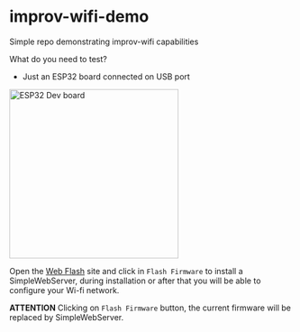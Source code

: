 # improv-wifi-demo
Simple repo demonstrating improv-wifi capabilities

What do you need to test?
- Just an ESP32 board connected on USB port
<img src="https://www.espressif.com/sites/default/files/dev-board/ESP32-DevKitC%28ESP32-WROVER-E%29%20_0.png" alt="ESP32 Dev board" style="height: 300px;"/>


Open the [Web Flash](https://jnthas.github.io/improv-wifi-demo/) site and click in `Flash Firmware` to install a SimpleWebServer, during installation or after that you will be able to configure your Wi-fi network.



**ATTENTION**
Clicking on `Flash Firmware` button, the current firmware will be replaced by SimpleWebServer. 
